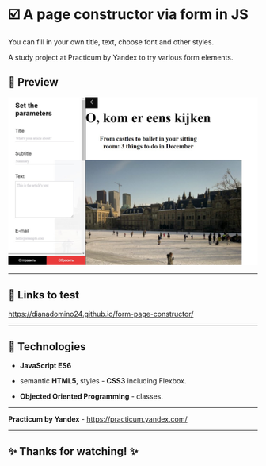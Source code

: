 # :ballot_box_with_check: A page constructor via form in JS

You can fill in your own title, text, choose font and other styles.

A study project at Practicum by Yandex to try various form elements.

## :mag_right: Preview

![Preview](./Screenshot_1.jpg)

---

## :link: Links to test

https://dianadomino24.github.io/form-page-constructor/

---

## :rocket: Technologies

-   **JavaScript ES6**

-   semantic **HTML5**, styles - **CSS3** including Flexbox.

-   **Objected Oriented Programming** - classes.

---

**Practicum by Yandex** - https://practicum.yandex.com/

---

## :sparkles: Thanks for watching! :sparkles:
